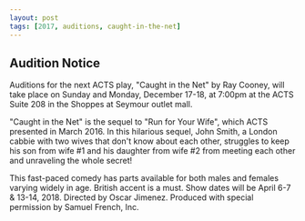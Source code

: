 ```yaml
---
layout: post
tags: [2017, auditions, caught-in-the-net]
---
```


## Audition Notice

Auditions for the next ACTS play, "Caught in the Net" by Ray Cooney, will take place on Sunday and Monday, December 17-18, at 7:00pm at the ACTS Suite 208 in the Shoppes at Seymour outlet mall.

"Caught in the Net" is the sequel to "Run for Your Wife", which ACTS presented in March 2016. In this hilarious sequel, John Smith, a London cabbie with two wives that don't know about each other, struggles to keep his son from wife #1 and his daughter from wife #2 from meeting each other and unraveling the whole secret!

This fast-paced comedy has parts available for both males and females varying widely in age. British accent is a must. Show dates will be April 6-7 & 13-14, 2018. Directed by Oscar Jimenez. Produced with special permission by Samuel French, Inc.
